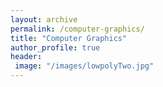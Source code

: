 ```yaml
---
layout: archive
permalink: /computer-graphics/
title: "Computer Graphics"
author_profile: true
header:
 image: "/images/lowpolyTwo.jpg"
---
```


